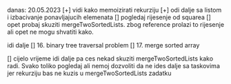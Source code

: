 danas: 20.05.2023
[+] vidi kako memoizirati rekurziju
[+] odi dalje sa listom i izbacivanje ponavljajucih elemenata
[] pogledaj rijesenje od squarea
[] opet probaj skuziti mergeTwoSortedLists. zbog reference prolazi to rijesenje ali opet ne mogu shvatiti kako.

idi dalje
[] 16. binary tree traversal problem
[] 17. merge sorted array

[] cijelo vrijeme idi dalje pa ces nekad skuziti mergeTwoSortedLists kako radi. Svako toliko pogledaj ali nemoj
dozvoliti da ne ides dalje sa taskovima jer rekurziju bas ne kuzis u mergeTwoSortedLists zadatku
